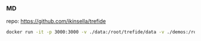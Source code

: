 ### MD
repo: <https://github.com/ikinsella/trefide>

```sh
docker run -it -p 3000:3000 -v ./data:/root/trefide/data -v ./demos:/root/trefide/demos janwillem/pmd:1.0
```